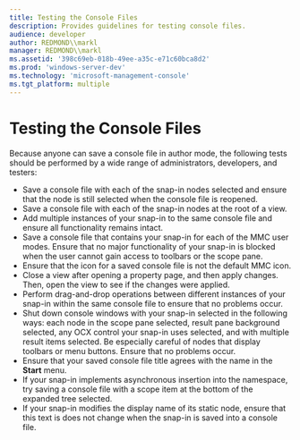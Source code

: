 ```yaml
---
title: Testing the Console Files
description: Provides guidelines for testing console files.
audience: developer
author: REDMOND\\markl
manager: REDMOND\\markl
ms.assetid: '398c69eb-018b-49ee-a35c-e71c60bca8d2'
ms.prod: 'windows-server-dev'
ms.technology: 'microsoft-management-console'
ms.tgt_platform: multiple
---
```


# Testing the Console Files

Because anyone can save a console file in author mode, the following tests should be performed by a wide range of administrators, developers, and testers:

-   Save a console file with each of the snap-in nodes selected and ensure that the node is still selected when the console file is reopened.
-   Save a console file with each of the snap-in nodes at the root of a view.
-   Add multiple instances of your snap-in to the same console file and ensure all functionality remains intact.
-   Save a console file that contains your snap-in for each of the MMC user modes. Ensure that no major functionality of your snap-in is blocked when the user cannot gain access to toolbars or the scope pane.
-   Ensure that the icon for a saved console file is not the default MMC icon.
-   Close a view after opening a property page, and then apply changes. Then, open the view to see if the changes were applied.
-   Perform drag-and-drop operations between different instances of your snap-in within the same console file to ensure that no problems occur.
-   Shut down console windows with your snap-in selected in the following ways: each node in the scope pane selected, result pane background selected, any OCX control your snap-in uses selected, and with multiple result items selected. Be especially careful of nodes that display toolbars or menu buttons. Ensure that no problems occur.
-   Ensure that your saved console file title agrees with the name in the **Start** menu.
-   If your snap-in implements asynchronous insertion into the namespace, try saving a console file with a scope item at the bottom of the expanded tree selected.
-   If your snap-in modifies the display name of its static node, ensure that this text is does not change when the snap-in is saved into a console file.

 

 




